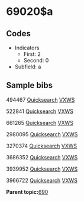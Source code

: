 # 69020$a

## Codes

-   Indicators
    -   First: 2
    -   Second: 0
-   Subfield: a

## Sample bibs

494467 [Quicksearch](https://search.library.yale.edu/catalog/494467) [VXWS](http://prodorbis.library.yale.edu:7014/vxws/GetHoldingsService?bibId=494467)

522841 [Quicksearch](https://search.library.yale.edu/catalog/522841) [VXWS](http://prodorbis.library.yale.edu:7014/vxws/GetHoldingsService?bibId=522841)

661265 [Quicksearch](https://search.library.yale.edu/catalog/661265) [VXWS](http://prodorbis.library.yale.edu:7014/vxws/GetHoldingsService?bibId=661265)

2980095 [Quicksearch](https://search.library.yale.edu/catalog/2980095) [VXWS](http://prodorbis.library.yale.edu:7014/vxws/GetHoldingsService?bibId=2980095)

3270374 [Quicksearch](https://search.library.yale.edu/catalog/3270374) [VXWS](http://prodorbis.library.yale.edu:7014/vxws/GetHoldingsService?bibId=3270374)

3686352 [Quicksearch](https://search.library.yale.edu/catalog/3686352) [VXWS](http://prodorbis.library.yale.edu:7014/vxws/GetHoldingsService?bibId=3686352)

3939952 [Quicksearch](https://search.library.yale.edu/catalog/3939952) [VXWS](http://prodorbis.library.yale.edu:7014/vxws/GetHoldingsService?bibId=3939952)

3966722 [Quicksearch](https://search.library.yale.edu/catalog/3966722) [VXWS](http://prodorbis.library.yale.edu:7014/vxws/GetHoldingsService?bibId=3966722)

**Parent topic:**[690](../../tags/690/690.md)

